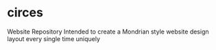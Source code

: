 # circes
Website Repository
Intended to create a Mondrian style website design layout every single time uniquely 
